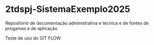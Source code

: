 # 2tdspj-SistemaExemplo2025
Repositório de documentação administrativa e tecnica e de fontes de progamas e de aplicação

Teste de uso do GIT FLOW